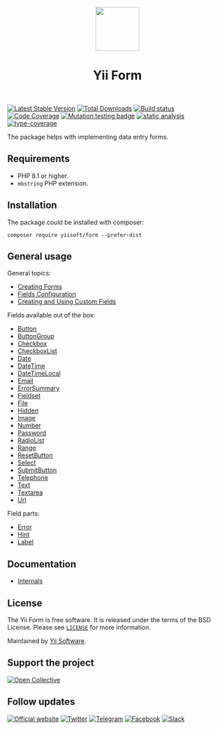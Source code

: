 <p align="center">
    <a href="https://github.com/yiisoft" target="_blank">
        <img src="https://yiisoft.github.io/docs/images/yii_logo.svg" height="100px">
    </a>
    <h1 align="center">Yii Form</h1>
    <br>
</p>

[![Latest Stable Version](https://poser.pugx.org/yiisoft/form/v/stable.png)](https://packagist.org/packages/yiisoft/form)
[![Total Downloads](https://poser.pugx.org/yiisoft/form/downloads.png)](https://packagist.org/packages/yiisoft/form)
[![Build status](https://github.com/yiisoft/form/workflows/build/badge.svg)](https://github.com/yiisoft/form/actions?query=workflow%3Abuild)
[![Code Coverage](https://codecov.io/gh/yiisoft/form/graph/badge.svg?token=7JVVOMMKCZ)](https://codecov.io/gh/yiisoft/form)
[![Mutation testing badge](https://img.shields.io/endpoint?style=flat&url=https%3A%2F%2Fbadge-api.stryker-mutator.io%2Fgithub.com%2Fyiisoft%2Fform%2Fmaster)](https://dashboard.stryker-mutator.io/reports/github.com/yiisoft/form/master)
[![static analysis](https://github.com/yiisoft/form/workflows/static%20analysis/badge.svg)](https://github.com/yiisoft/form/actions?query=workflow%3A%22static+analysis%22)
[![type-coverage](https://shepherd.dev/github/yiisoft/form/coverage.svg)](https://shepherd.dev/github/yiisoft/form)

The package helps with implementing data entry forms.

## Requirements

- PHP 8.1 or higher.
- `mbstring` PHP extension.

## Installation

The package could be installed with composer:

```shell
composer require yiisoft/form --prefer-dist
```

## General usage

General topics:

- [Creating Forms](docs/creating-forms.md)
- [Fields Configuration](docs/fields-configuration.md)
- [Creating and Using Custom Fields](docs/creating-fields.md)

Fields available out of the box:

- [Button](docs/fields/button.md)
- [ButtonGroup](docs/fields/button-group.md)
- [Checkbox](docs/fields/checkbox.md)
- [CheckboxList](docs/fields/checkbox-list.md)
- [Date](docs/fields/date.md)
- [DateTime](docs/fields/date-time.md)
- [DateTimeLocal](docs/fields/date-time-local.md)
- [Email](docs/fields/email.md)
- [ErrorSummary](docs/fields/error-summary.md)
- [Fieldset](docs/fields/fieldset.md)
- [File](docs/fields/file.md)
- [Hidden](docs/fields/hidden.md)
- [Image](docs/fields/image.md)
- [Number](docs/fields/number.md)
- [Password](docs/fields/password.md)
- [RadioList](docs/fields/radio-list.md)
- [Range](docs/fields/range.md)
- [ResetButton](docs/fields/reset-button.md)
- [Select](docs/fields/select.md)
- [SubmitButton](docs/fields/submit-button.md)
- [Telephone](docs/fields/telephone.md)
- [Text](docs/fields/text.md)
- [Textarea](docs/fields/textarea.md)
- [Url](docs/fields/url.md)

Field parts:

- [Error](docs/field-parts/error.md)
- [Hint](docs/field-parts/hint.md)
- [Label](docs/field-parts/label.md)

## Documentation

- [Internals](docs/internals.md)

## License

The Yii Form is free software. It is released under the terms of the BSD License.
Please see [`LICENSE`](./LICENSE.md) for more information.

Maintained by [Yii Software](https://www.yiiframework.com/).

## Support the project

[![Open Collective](https://img.shields.io/badge/Open%20Collective-sponsor-7eadf1?logo=open%20collective&logoColor=7eadf1&labelColor=555555)](https://opencollective.com/yiisoft)

## Follow updates

[![Official website](https://img.shields.io/badge/Powered_by-Yii_Framework-green.svg?style=flat)](https://www.yiiframework.com/)
[![Twitter](https://img.shields.io/badge/twitter-follow-1DA1F2?logo=twitter&logoColor=1DA1F2&labelColor=555555?style=flat)](https://twitter.com/yiiframework)
[![Telegram](https://img.shields.io/badge/telegram-join-1DA1F2?style=flat&logo=telegram)](https://t.me/yii3en)
[![Facebook](https://img.shields.io/badge/facebook-join-1DA1F2?style=flat&logo=facebook&logoColor=ffffff)](https://www.facebook.com/groups/yiitalk)
[![Slack](https://img.shields.io/badge/slack-join-1DA1F2?style=flat&logo=slack)](https://yiiframework.com/go/slack)
